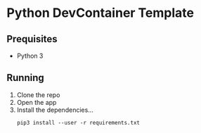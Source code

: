 # Python DevContainer Template

## Prequisites

- Python 3

## Running

1. Clone the repo
1. Open the app
1. Install the dependencies...
   ```
   pip3 install --user -r requirements.txt
   ```
